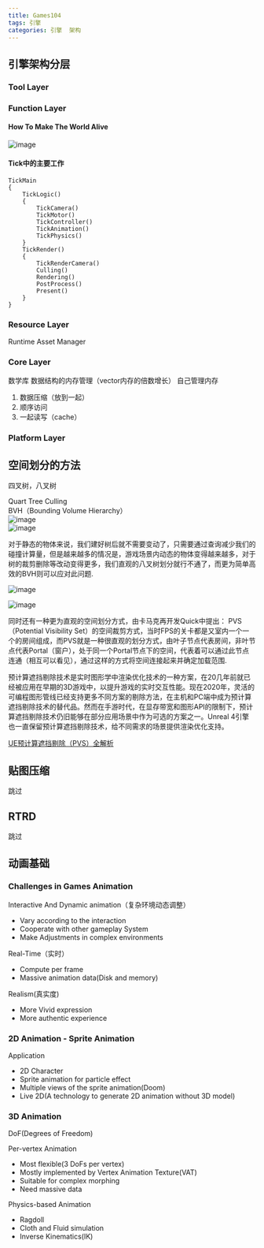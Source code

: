 ```yaml
---
title: Games104
tags: 引擎
categories: 引擎  架构
---
```


<!-- TOC -->

## 引擎架构分层

### Tool Layer
### Function Layer
#### How To Make The World Alive
![image](https://github.com/lhw23333/lhw23333.github.io/blob/main/_data/%E4%BC%81%E4%B8%9A%E5%BE%AE%E4%BF%A1%E6%88%AA%E5%9B%BE_16509623351599.png?raw=true)

#### Tick中的主要工作
```
TickMain 
{
    TickLogic()
    {
        TickCamera()
        TickMotor()
        TickController()
        TickAnimation()
        TickPhysics()
    }
    TickRender()
    {
        TickRenderCamera()
        Culling()
        Rendering()
        PostProcess()
        Present()
    } 
} 

```


### Resource Layer
Runtime Asset Manager
### Core Layer
数学库
数据结构的内存管理（vector内存的倍数增长）
自己管理内存
1. 数据压缩（放到一起）
2. 顺序访问
3. 一起读写（cache）
### Platform Layer



## 空间划分的方法
四叉树，八叉树

Quart Tree Culling  
BVH（Bounding Volume Hierarchy）  
![image](https://github.com/lhw23333/lhw23333.github.io/blob/main/_data/%E4%BC%81%E4%B8%9A%E5%BE%AE%E4%BF%A1%E6%88%AA%E5%9B%BE_16530548347334.png?raw=true)  
![image](https://github.com/lhw23333/lhw23333.github.io/blob/main/_data/%E4%BC%81%E4%B8%9A%E5%BE%AE%E4%BF%A1%E6%88%AA%E5%9B%BE_16531251882787.png?raw=true)


对于静态的物体来说，我们建好树后就不需要变动了，只需要通过查询减少我们的碰撞计算量，但是越来越多的情况是，游戏场景内动态的物体变得越来越多，对于树的裁剪删除等改动变得更多，我们直观的八叉树划分就行不通了，而更为简单高效的BVH则可以应对此问题.

![image](https://github.com/lhw23333/lhw23333.github.io/blob/main/_data/%E4%BC%81%E4%B8%9A%E5%BE%AE%E4%BF%A1%E6%88%AA%E5%9B%BE_16531255206637.png?raw=true)  

![image](https://github.com/lhw23333/lhw23333.github.io/blob/main/_data/%E4%BC%81%E4%B8%9A%E5%BE%AE%E4%BF%A1%E6%88%AA%E5%9B%BE_16531394367690.png?raw=true)

同时还有一种更为直观的空间划分方式，由卡马克再开发Quick中提出： PVS（Potential Visibility Set）的空间裁剪方式，当时FPS的关卡都是又室内一个一个的房间组成，而PVS就是一种很直观的划分方式，由叶子节点代表房间，非叶节点代表Portal（窗户），处于同一个Portal节点下的空间，代表着可以通过此节点连通（相互可以看见），通过这样的方式将空间连接起来并确定加载范围.

预计算遮挡剔除技术是实时图形学中渲染优化技术的一种方案，在20几年前就已经被应用在早期的3D游戏中，以提升游戏的实时交互性能。现在2020年，灵活的可编程图形管线已经支持更多不同方案的剔除方法，在主机和PC端中成为预计算遮挡剔除技术的替代品。然而在手游时代，在显存带宽和图形API的限制下，预计算遮挡剔除技术仍旧能够在部分应用场景中作为可选的方案之一。Unreal 4引擎也一直保留预计算遮挡剔除技术，给不同需求的场景提供渲染优化支持。

[UE预计算遮挡剔除（PVS）全解析](https://zhuanlan.zhihu.com/p/266592981)


## 贴图压缩
跳过

## RTRD
跳过

## 动画基础
### Challenges in Games Animation
Interactive And Dynamic animation（复杂环境动态调整）
- Vary according to the interaction
- Cooperate with other gameplay System
- Make Adjustments in complex environments 
  
Real-Time（实时）
- Compute per frame
- Massive animation data(Disk and memory)  
  
Realism(真实度)
- More Vivid expression
- More authentic experience
  

### 2D Animation - Sprite Animation
 
Application
- 2D Character
- Sprite animation for particle effect 
- Multiple views of the sprite animation(Doom)
- Live 2D(A technology to generate 2D animation without 3D model)

### 3D Animation
DoF(Degrees of Freedom)

Per-vertex Animation
- Most flexible(3 DoFs per vertex)
- Mostly implemented by Vertex Animation Texture(VAT)
- Suitable for complex morphing
- Need massive data
  
Physics-based Animation
- Ragdoll
- Cloth and Fluid simulation
- Inverse Kinematics(IK)